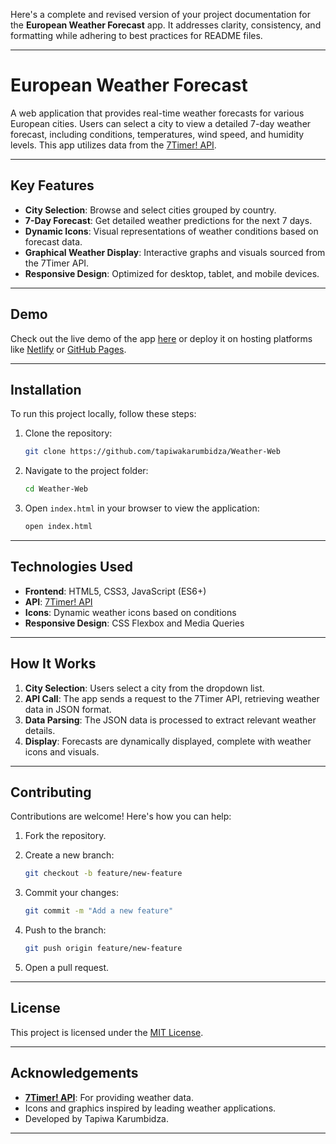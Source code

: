 Here's a complete and revised version of your project documentation for the **European Weather Forecast** app. It addresses clarity, consistency, and formatting while adhering to best practices for README files.

---

# European Weather Forecast

A web application that provides real-time weather forecasts for various European cities. Users can select a city to view a detailed 7-day weather forecast, including conditions, temperatures, wind speed, and humidity levels. This app utilizes data from the [7Timer! API](http://www.7timer.info).

---

## Key Features

- **City Selection**: Browse and select cities grouped by country.
- **7-Day Forecast**: Get detailed weather predictions for the next 7 days.
- **Dynamic Icons**: Visual representations of weather conditions based on forecast data.
- **Graphical Weather Display**: Interactive graphs and visuals sourced from the 7Timer API.
- **Responsive Design**: Optimized for desktop, tablet, and mobile devices.

---

## Demo

Check out the live demo of the app [here](http://127.0.0.1:5500/index.html) or deploy it on hosting platforms like [Netlify](https://www.netlify.com/) or [GitHub Pages](https://pages.github.com/).

---

## Installation

To run this project locally, follow these steps:

1. Clone the repository:

   ```bash
   git clone https://github.com/tapiwakarumbidza/Weather-Web
   ```

2. Navigate to the project folder:

   ```bash
   cd Weather-Web
   ```

3. Open `index.html` in your browser to view the application:

   ```bash
   open index.html
   ```

---

## Technologies Used

- **Frontend**: HTML5, CSS3, JavaScript (ES6+)
- **API**: [7Timer! API](http://www.7timer.info)
- **Icons**: Dynamic weather icons based on conditions
- **Responsive Design**: CSS Flexbox and Media Queries

---

## How It Works

1. **City Selection**: Users select a city from the dropdown list.
2. **API Call**: The app sends a request to the 7Timer API, retrieving weather data in JSON format.
3. **Data Parsing**: The JSON data is processed to extract relevant weather details.
4. **Display**: Forecasts are dynamically displayed, complete with weather icons and visuals.

---

## Contributing

Contributions are welcome! Here's how you can help:

1. Fork the repository.
2. Create a new branch:

   ```bash
   git checkout -b feature/new-feature
   ```

3. Commit your changes:

   ```bash
   git commit -m "Add a new feature"
   ```

4. Push to the branch:

   ```bash
   git push origin feature/new-feature
   ```

5. Open a pull request.

---

## License

This project is licensed under the [MIT License](LICENSE).

---

## Acknowledgements

- **[7Timer! API](http://www.7timer.info)**: For providing weather data.
- Icons and graphics inspired by leading weather applications.
- Developed by Tapiwa Karumbidza.

---





